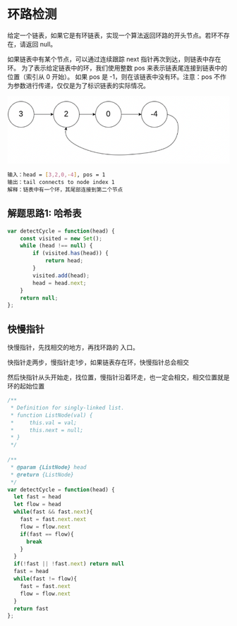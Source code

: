# 环路检测

给定一个链表，如果它是有环链表，实现一个算法返回环路的开头节点。若环不存在，请返回 null。

如果链表中有某个节点，可以通过连续跟踪 next 指针再次到达，则链表中存在环。 为了表示给定链表中的环，我们使用整数 pos 来表示链表尾连接到链表中的位置（索引从 0 开始）。 如果 pos 是 -1，则在该链表中没有环。注意：pos 不作为参数进行传递，仅仅是为了标识链表的实际情况。

![环路检测问题1](./assets/环路检测问题1.png)

```bash
输入：head = [3,2,0,-4], pos = 1
输出：tail connects to node index 1
解释：链表中有一个环，其尾部连接到第二个节点
```

## 解题思路1: 哈希表

```js
var detectCycle = function(head) {
    const visited = new Set();
    while (head !== null) {
        if (visited.has(head)) {
            return head;
        }
        visited.add(head);
        head = head.next;
    }
    return null;
};
```

## 快慢指针

快慢指针，先找相交的地方，再找环路的 入口。

快指针走两步，慢指针走1步，如果链表存在环，快慢指针总会相交

然后快指针从头开始走，找位置，慢指针沿着环走，也一定会相交，相交位置就是环的起始位置

```js
/**
 * Definition for singly-linked list.
 * function ListNode(val) {
 *     this.val = val;
 *     this.next = null;
 * }
 */

/**
 * @param {ListNode} head
 * @return {ListNode}
 */
var detectCycle = function(head) {
  let fast = head
  let flow = head
  while(fast && fast.next){
    fast = fast.next.next
    flow = flow.next
    if(fast == flow){
      break
    }
  }
  if(!fast || !fast.next) return null
  fast = head
  while(fast != flow){
    fast = fast.next
    flow = flow.next
  }
  return fast
};
```